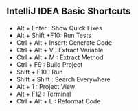 ## IntelliJ IDEA Basic Shortcuts

- Alt + Enter : Show Quick Fixes
- Alt + Shift +F10: Run Tests
- Ctrl + Alt + Insert: Generate Code
- Ctrl + Alt + V : Extract Variable
- Ctrl + Alt + M : Extract Method
- Ctrl + F9 : Build Project
- Shift + F10 : Run
- Shift + Shift : Search Everywhere
- Alt + 1 : Project View
- Alt + F12 : Terminal
- Ctrl + Alt + L : Reformat Code
